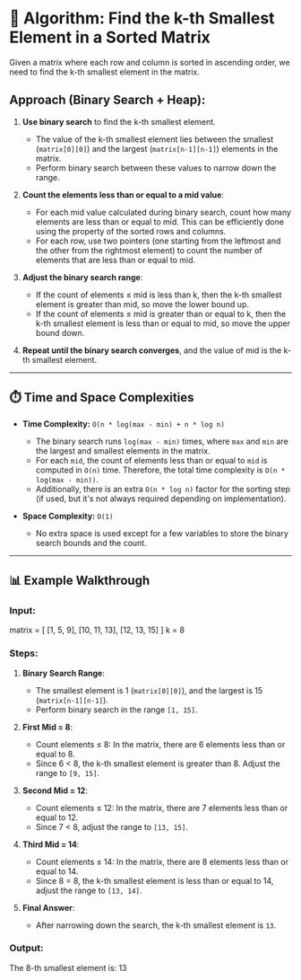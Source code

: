 # 🧠 Algorithm: Find the k-th Smallest Element in a Sorted Matrix

Given a matrix where each row and column is sorted in ascending order, we need to find the k-th smallest element in the matrix.

## Approach (Binary Search + Heap):

1. **Use binary search** to find the k-th smallest element.
   - The value of the k-th smallest element lies between the smallest (`matrix[0][0]`) and the largest (`matrix[n-1][n-1]`) elements in the matrix.
   - Perform binary search between these values to narrow down the range.

2. **Count the elements less than or equal to a mid value**:
   - For each mid value calculated during binary search, count how many elements are less than or equal to mid. This can be efficiently done using the property of the sorted rows and columns.
   - For each row, use two pointers (one starting from the leftmost and the other from the rightmost element) to count the number of elements that are less than or equal to mid.

3. **Adjust the binary search range**:
   - If the count of elements ≤ mid is less than k, then the k-th smallest element is greater than mid, so move the lower bound up.
   - If the count of elements ≤ mid is greater than or equal to k, then the k-th smallest element is less than or equal to mid, so move the upper bound down.

4. **Repeat until the binary search converges**, and the value of mid is the k-th smallest element.

---

## ⏱️ Time and Space Complexities

- **Time Complexity:** `O(n * log(max - min) + n * log n)`
  - The binary search runs `log(max - min)` times, where `max` and `min` are the largest and smallest elements in the matrix.
  - For each `mid`, the count of elements less than or equal to `mid` is computed in `O(n)` time. Therefore, the total time complexity is `O(n * log(max - min))`.
  - Additionally, there is an extra `O(n * log n)` factor for the sorting step (if used, but it's not always required depending on implementation).

- **Space Complexity:** `O(1)`
  - No extra space is used except for a few variables to store the binary search bounds and the count.

---

## 📊 Example Walkthrough

### **Input:**
matrix = [ [1, 5, 9], [10, 11, 13], [12, 13, 15] ] k = 8

### **Steps:**

1. **Binary Search Range**:
   - The smallest element is 1 (`matrix[0][0]`), and the largest is 15 (`matrix[n-1][n-1]`).
   - Perform binary search in the range `[1, 15]`.

2. **First Mid = 8**:
   - Count elements ≤ 8: In the matrix, there are 6 elements less than or equal to 8.
   - Since 6 < 8, the k-th smallest element is greater than 8. Adjust the range to `[9, 15]`.

3. **Second Mid = 12**:
   - Count elements ≤ 12: In the matrix, there are 7 elements less than or equal to 12.
   - Since 7 < 8, adjust the range to `[13, 15]`.

4. **Third Mid = 14**:
   - Count elements ≤ 14: In the matrix, there are 8 elements less than or equal to 14.
   - Since 8 = 8, the k-th smallest element is less than or equal to 14, adjust the range to `[13, 14]`.

5. **Final Answer**:
   - After narrowing down the search, the k-th smallest element is `13`.

### **Output:**

The 8-th smallest element is: 13